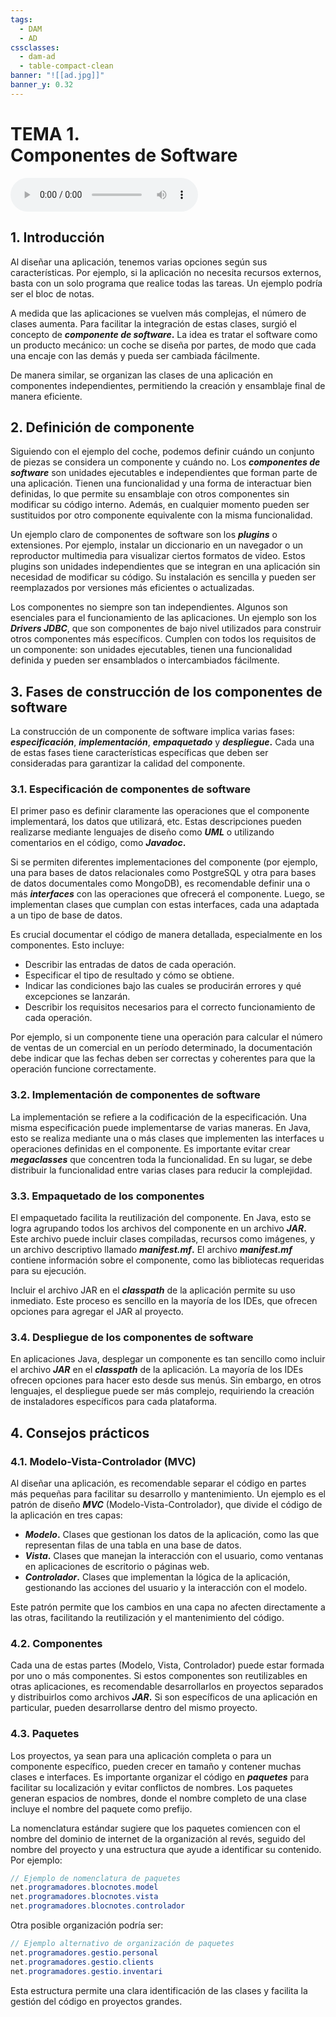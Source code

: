 ```yaml
---
tags:
  - DAM
  - AD
cssclasses:
  - dam-ad
  - table-compact-clean
banner: "![[ad.jpg]]"
banner_y: 0.32
---
```


# **TEMA 1.** <br> Componentes de Software

![Lectura MP3](Lecturas/Lectura_01AD.mp3)

## 1. Introducción

Al diseñar una aplicación, tenemos varias opciones según sus características. Por ejemplo, si la aplicación no necesita recursos externos, basta con un solo programa que realice todas las tareas. Un ejemplo podría ser el bloc de notas.

A medida que las aplicaciones se vuelven más complejas, el número de clases aumenta. Para facilitar la integración de estas clases, surgió el concepto de ***componente de software*.** La idea es tratar el software como un producto mecánico: un coche se diseña por partes, de modo que cada una encaje con las demás y pueda ser cambiada fácilmente.

De manera similar, se organizan las clases de una aplicación en componentes independientes, permitiendo la creación y ensamblaje final de manera eficiente.

## 2. Definición de componente

Siguiendo con el ejemplo del coche, podemos definir cuándo un conjunto de piezas se considera un componente y cuándo no. Los ***componentes de software*** son unidades ejecutables e independientes que forman parte de una aplicación. Tienen una funcionalidad y una forma de interactuar bien definidas, lo que permite su ensamblaje con otros componentes sin modificar su código interno. Además, en cualquier momento pueden ser sustituidos por otro componente equivalente con la misma funcionalidad.

Un ejemplo claro de componentes de software son los ***plugins*** o extensiones. Por ejemplo, instalar un diccionario en un navegador o un reproductor multimedia para visualizar ciertos formatos de video. Estos plugins son unidades independientes que se integran en una aplicación sin necesidad de modificar su código. Su instalación es sencilla y pueden ser reemplazados por versiones más eficientes o actualizadas.

Los componentes no siempre son tan independientes. Algunos son esenciales para el funcionamiento de las aplicaciones. Un ejemplo son los ***Drivers JDBC***, que son componentes de bajo nivel utilizados para construir otros componentes más específicos. Cumplen con todos los requisitos de un componente: son unidades ejecutables, tienen una funcionalidad definida y pueden ser ensamblados o intercambiados fácilmente.

## 3. Fases de construcción de los componentes de software

La construcción de un componente de software implica varias fases: ***especificación***, ***implementación***, ***empaquetado*** y ***despliegue*.** Cada una de estas fases tiene características específicas que deben ser consideradas para garantizar la calidad del componente.

### 3.1. **Especificación de componentes de software**

El primer paso es definir claramente las operaciones que el componente implementará, los datos que utilizará, etc. Estas descripciones pueden realizarse mediante lenguajes de diseño como ***UML*** o utilizando comentarios en el código, como ***Javadoc*.**

Si se permiten diferentes implementaciones del componente (por ejemplo, una para bases de datos relacionales como PostgreSQL y otra para bases de datos documentales como MongoDB), es recomendable definir una o más ***interfaces*** con las operaciones que ofrecerá el componente. Luego, se implementan clases que cumplan con estas interfaces, cada una adaptada a un tipo de base de datos.

Es crucial documentar el código de manera detallada, especialmente en los componentes. Esto incluye:

- Describir las entradas de datos de cada operación.
- Especificar el tipo de resultado y cómo se obtiene.
- Indicar las condiciones bajo las cuales se producirán errores y qué excepciones se lanzarán.
- Describir los requisitos necesarios para el correcto funcionamiento de cada operación.

Por ejemplo, si un componente tiene una operación para calcular el número de ventas de un comercial en un período determinado, la documentación debe indicar que las fechas deben ser correctas y coherentes para que la operación funcione correctamente.

### 3.2. **Implementación de componentes de software**

La implementación se refiere a la codificación de la especificación. Una misma especificación puede implementarse de varias maneras. En Java, esto se realiza mediante una o más clases que implementen las interfaces u operaciones definidas en el componente. Es importante evitar crear ***megaclasses*** que concentren toda la funcionalidad. En su lugar, se debe distribuir la funcionalidad entre varias clases para reducir la complejidad.

### 3.3. **Empaquetado de los componentes**

El empaquetado facilita la reutilización del componente. En Java, esto se logra agrupando todos los archivos del componente en un archivo ***JAR*.** Este archivo puede incluir clases compiladas, recursos como imágenes, y un archivo descriptivo llamado ***manifest.mf*.** El archivo ***manifest.mf*** contiene información sobre el componente, como las bibliotecas requeridas para su ejecución.

Incluir el archivo JAR en el ***classpath*** de la aplicación permite su uso inmediato. Este proceso es sencillo en la mayoría de los IDEs, que ofrecen opciones para agregar el JAR al proyecto.

### 3.4. **Despliegue de los componentes de software**

En aplicaciones Java, desplegar un componente es tan sencillo como incluir el archivo ***JAR*** en el ***classpath*** de la aplicación. La mayoría de los IDEs ofrecen opciones para hacer esto desde sus menús. Sin embargo, en otros lenguajes, el despliegue puede ser más complejo, requiriendo la creación de instaladores específicos para cada plataforma.

## 4. Consejos prácticos

### 4.1. **Modelo-Vista-Controlador (MVC)**

Al diseñar una aplicación, es recomendable separar el código en partes más pequeñas para facilitar su desarrollo y mantenimiento. Un ejemplo es el patrón de diseño ***MVC*** (Modelo-Vista-Controlador), que divide el código de la aplicación en tres capas:

- ***Modelo*.** Clases que gestionan los datos de la aplicación, como las que representan filas de una tabla en una base de datos.
- ***Vista*.** Clases que manejan la interacción con el usuario, como ventanas en aplicaciones de escritorio o páginas web.
- ***Controlador*.** Clases que implementan la lógica de la aplicación, gestionando las acciones del usuario y la interacción con el modelo.

Este patrón permite que los cambios en una capa no afecten directamente a las otras, facilitando la reutilización y el mantenimiento del código.

### 4.2. **Componentes**

Cada una de estas partes (Modelo, Vista, Controlador) puede estar formada por uno o más componentes. Si estos componentes son reutilizables en otras aplicaciones, es recomendable desarrollarlos en proyectos separados y distribuirlos como archivos ***JAR*.** Si son específicos de una aplicación en particular, pueden desarrollarse dentro del mismo proyecto.

### 4.3. **Paquetes**

Los proyectos, ya sean para una aplicación completa o para un componente específico, pueden crecer en tamaño y contener muchas clases e interfaces. Es importante organizar el código en ***paquetes*** para facilitar su localización y evitar conflictos de nombres. Los paquetes generan espacios de nombres, donde el nombre completo de una clase incluye el nombre del paquete como prefijo.

La nomenclatura estándar sugiere que los paquetes comiencen con el nombre del dominio de internet de la organización al revés, seguido del nombre del proyecto y una estructura que ayude a identificar su contenido. Por ejemplo:

```java
// Ejemplo de nomenclatura de paquetes
net.programadores.blocnotes.model
net.programadores.blocnotes.vista
net.programadores.blocnotes.controlador
```

Otra posible organización podría ser:

```java
// Ejemplo alternativo de organización de paquetes
net.programadores.gestio.personal
net.programadores.gestio.clients
net.programadores.gestio.inventari
```

Esta estructura permite una clara identificación de las clases y facilita la gestión del código en proyectos grandes.
